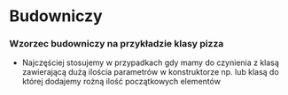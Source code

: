 # Budowniczy

### Wzorzec budowniczy na przykładzie klasy pizza
- Najczęściej stosujemy w przypadkach gdy mamy do czynienia z klasą zawierającą dużą ilościa parametrów w konstruktorze np.
lub klasą do której dodajemy rożną ilość początkowych elementów
